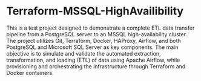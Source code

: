 # Terraform-MSSQL-HighAvailibility
This is a test project designed to demonstrate a complete ETL data transfer pipeline from a PostgreSQL server to an MSSQL high-availability cluster.
The project utilizes Git, Terraform, Docker, HAProxy, Airflow, and both PostgreSQL and Microsoft SQL Server as key components.
The main objective is to simulate and validate the automated extraction, transformation, and loading (ETL) of data using Apache Airflow, while provisioning and orchestrating the infrastructure through Terraform and Docker containers.
